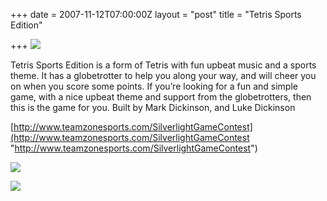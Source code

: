 +++
date = 2007-11-12T07:00:00Z
layout = "post"
title = "Tetris Sports Edition"

+++
![](https://d3efwhw5kd1q0b.cloudfront.net/Media/tetris-sports-edition-title2.png)

Tetris Sports Edition is a form of Tetris with fun upbeat music and a sports theme. It has a globetrotter to help you along your way, and will cheer you on when you score some points. If you’re looking for a fun and simple game, with a nice upbeat theme and support from the globetrotters, then this is the game for you. Built by Mark Dickinson, and Luke Dickinson

[http://www.teamzonesports.com/SilverlightGameContest](http://www.teamzonesports.com/SilverlightGameContest "http://www.teamzonesports.com/SilverlightGameContest")

![](https://d3efwhw5kd1q0b.cloudfront.net/Media/tetris-sports-edition-titlepage.png)

![](https://d3efwhw5kd1q0b.cloudfront.net/Media/tetris-sports-edition.png)
